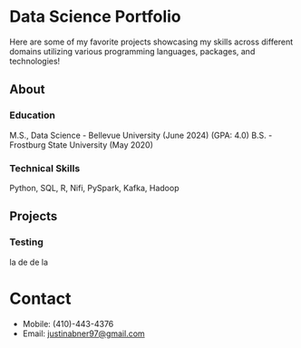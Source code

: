 # Data Science Portfolio
Here are some of my favorite projects showcasing my skills across different domains utilizing various programming languages, packages, and technologies!
## About
### Education
M.S., Data Science - Bellevue University (June 2024) (GPA: 4.0)
B.S. - Frostburg State University (May 2020)


### Technical Skills
Python, SQL, R, Nifi, PySpark, Kafka, Hadoop


## Projects
### Testing
la de de la


# Contact
- Mobile: (410)-443-4376
- Email: justinabner97@gmail.com
